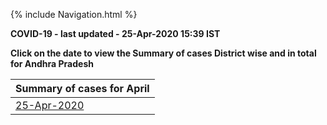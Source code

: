 {% include Navigation.html %}


**COVID-19 - last updated - 25-Apr-2020 15:39 IST**

**Click on the date to view the Summary of cases District wise and in total for Andhra Pradesh**

Summary of cases for April |
------------ |
[25-Apr-2020](https://deepuhub.github.io/COVID-19/20200425) |

